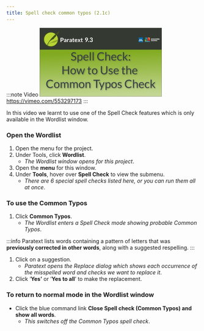 ```yaml
---
title: Spell check common typos (2.1c)
---
```


:::note Video
[![ ](../../media/2.1c.png)](https://vimeo.com/553297173)  
https://vimeo.com/553297173
:::

In this video we learnt to use one of the Spell Check features which is only available in the Wordlist window.
### Open the Wordlist
1. Open the menu for the project.
1. Under Tools, click **Wordlist**.  
    -  *The Wordlist window opens for this project*.
1. Open the **menu** for this window.
1. Under **Tools**, hover over **Spell Check** to view the submenu.  
    -  *There are 6 special spell checks listed here, or you can run them all at once*.

### To use the Common Typos
1. Click **Common Typos**.  
    - *The Wordlist enters a Spell Check mode showing probable Common Typos*.

:::info
Paratext lists words containing a pattern of letters that was **previously corrected in other words**, along with a suggested respelling.
:::
1. Click on a suggestion.  
    - *Paratext opens the Replace dialog which shows each occurrence of the misspelled word and checks we want to replace it*.
2. Click ‘**Yes’** or ‘**Yes to all**’ to make the replacement.

### To return to normal mode in the Wordlist window
- Click the blue command link **Close Spell check (Common Typos) and show all words**.  
   - *This switches off the Common Typos spell check*.